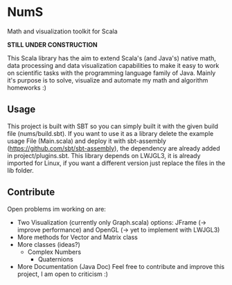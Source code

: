 # NumS
Math and visualization toolkit for Scala

**STILL UNDER CONSTRUCTION**

This Scala library has the aim to extend Scala's (and Java's) native math, data processing and data visualization capabilities to make it easy to work on scientific tasks with the programming language family of Java. Mainly it's purpose is to solve, visualize and automate my math and algorithm homeworks :)

## Usage
This project is built with SBT so you can simply built it with the given build file (nums/build.sbt).
If you want to use it as a library delete the example usage File (Main.scala) and deploy it with sbt-assembly (https://github.com/sbt/sbt-assembly), the dependency are already added in project/plugins.sbt.
This library depends on LWJGL3, it is already imported for Linux, if you want a different version just replace the files in the lib folder.

## Contribute
Open problems im working on are:
* Two Visualization (currently only Graph.scala) options: JFrame (-> improve performance) and OpenGL (-> yet to implement with LWJGL3)
* More methods for Vector and Matrix class
* More classes (ideas?)
  * Complex Numbers
    * Quaternions
* More Documentation (Java Doc)
Feel free to contribute and improve this project, I am open to criticism :)
